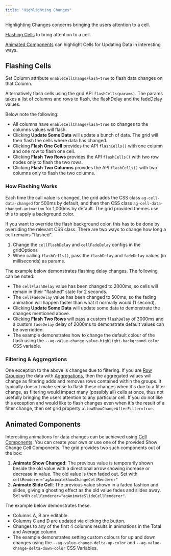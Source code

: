 ```yaml
---
title: "Highlighting Changes"
---
```


Highlighting Changes concerns bringing the users attention to a cell.

[Flashing Cells](#flashing-cells) to bring attention to a cell.

[Animated Components](/#animated-components) can highlight Cells for Updating Data in interesting ways.


## Flashing Cells

Set Column attribute `enableCellChangeFlash=true` to flash data changes on that Column.

Alternatively flash cells using the grid API `flashCells(params)`. The params takes a list of columns and rows to flash, the flashDelay and the fadeDelay values.

<api-documentation source='grid-api/api.json' section='refresh' names='["flashCells"]'></api-documentation>

Below note the following:

- All columns have `enableCellChangeFlash=true` so changes to the columns values will flash.
- Clicking **Update Some Data** will update a bunch of data. The grid will then flash the cells where data has changed.
- Clicking **Flash One Cell** provides the API `flashCells()` with one column and one row to flash one cell.
- Clicking **Flash Two Rows** provides the API `flashCells()` with two row nodes only to flash the two rows.
- Clicking **Flash Two Columns** provides the API `flashCells()` with two columns only to flash the two columns.

<grid-example title='Flashing Data Changes' name='flashing-data-changes' type='generated' options='{  }'></grid-example>

### How Flashing Works

Each time the call value is changed, the grid adds the CSS class `ag-cell-data-changed` for 500ms by default, and then then CSS class `ag-cell-data-changed-animation` for 1,000ms by default. The grid provided themes use this to apply a background color.

If you want to override the flash background color, this has to be done by overriding the relevant CSS class. There are two ways to change how long a cell remains "flashed".

1. Change the `cellFlashDelay` and `cellFadeDelay` configs in the gridOptions
1. When calling `flashCells()`, pass the `flashDelay` and `fadeDelay` values (in milliseconds) as params.

The example below demonstrates flashing delay changes. The following can be noted:


- The `cellFlashDelay` value has been changed to 2000ms, so cells will remain in their "flashed" state for 2 seconds.
- The `cellFadeDelay` value has been changed to 500ms, so the fading animation will happen faster than what it normally would (1 second).
- Clicking **Update Some Data** will update some data to demonstrate the changes mentioned above.
- Clicking **Flash Two Rows** will pass a custom `flashDelay` of 3000ms and a custom `fadeDelay` delay of 2000ms to demonstrate default values can be overridden.
- The example demonstrates how to change the default colour of the flash using the `--ag-value-change-value-highlight-background-color` CSS variable.

<grid-example title='Changing Flashing Delay' name='flashing-delay-changes' type='generated' options='{  }'></grid-example>

### Filtering & Aggregations

One exception to the above is changes due to filtering. If you are [Row Grouping](/grouping/) the data with [Aggregations](/aggregation/), then the aggregated values will change as filtering adds and removes rows contained within the groups. It typically doesn't make sense to flash these changes when it's due to a filter change, as filtering would impact many (possibly all) cells at once, thus not usefully bringing the users attention to any particular cell. If you do not like this exception and would like to flash changes even when it's the result of a filter change, then set grid property `allowShowChangeAfterFilter=true`.

## Animated Components

Interesting animations for data changes can be achieved using [Cell Components](/component-cell-renderer/). You can create your own or use one of the provided Show Change Cell Components. The grid provides two such components out of the box:


1. **Animate Show Changed**: The previous value is temporarily shown beside the old value with a directional arrow showing increase or decrease in value. The old value is then faded out. Set with `cellRenderer="agAnimateShowChangeCellRenderer"`
2. **Animate Slide Cell**: The previous value shown in a faded fashion and slides, giving a ghosting effect as the old value fades and slides away. Set with `cellRenderer="agAnimateSlideCellRenderer"`.

The example below demonstrates these.

- Columns A, B are editable.
- Columns C and D are updated via clicking the button.
- Changes to any of the first 4 columns results in animations in the Total and Average column.
- The example demonstrates setting custom colours for up and down changes using the `--ag-value-change-delta-up-color` and `--ag-value-change-delta-down-color` CSS Variables.

<grid-example title='Animation Renderers' name='animation-renderers' type='generated' options='{ "exampleHeight": 530 }'></grid-example>
